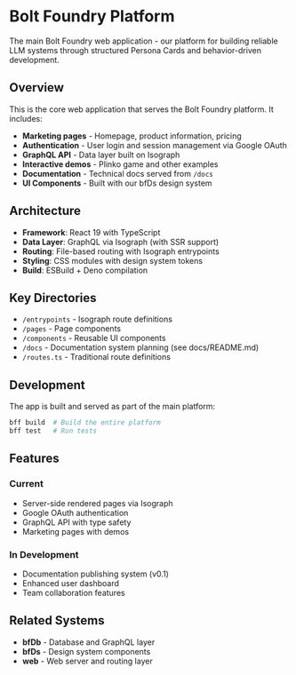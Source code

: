 # Bolt Foundry Platform

The main Bolt Foundry web application - our platform for building reliable LLM
systems through structured Persona Cards and behavior-driven development.

## Overview

This is the core web application that serves the Bolt Foundry platform. It
includes:

- **Marketing pages** - Homepage, product information, pricing
- **Authentication** - User login and session management via Google OAuth
- **GraphQL API** - Data layer built on Isograph
- **Interactive demos** - Plinko game and other examples
- **Documentation** - Technical docs served from `/docs`
- **UI Components** - Built with our bfDs design system

## Architecture

- **Framework**: React 19 with TypeScript
- **Data Layer**: GraphQL via Isograph (with SSR support)
- **Routing**: File-based routing with Isograph entrypoints
- **Styling**: CSS modules with design system tokens
- **Build**: ESBuild + Deno compilation

## Key Directories

- `/entrypoints` - Isograph route definitions
- `/pages` - Page components
- `/components` - Reusable UI components
- `/docs` - Documentation system planning (see docs/README.md)
- `/routes.ts` - Traditional route definitions

## Development

The app is built and served as part of the main platform:

```bash
bff build  # Build the entire platform
bff test   # Run tests
```

## Features

### Current

- Server-side rendered pages via Isograph
- Google OAuth authentication
- GraphQL API with type safety
- Marketing pages with demos

### In Development

- Documentation publishing system (v0.1)
- Enhanced user dashboard
- Team collaboration features

## Related Systems

- **bfDb** - Database and GraphQL layer
- **bfDs** - Design system components
- **web** - Web server and routing layer
